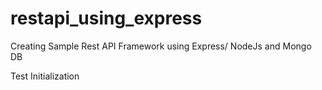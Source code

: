 # restapi_using_express

Creating Sample Rest API Framework using Express/ NodeJs and Mongo DB

Test Initialization
